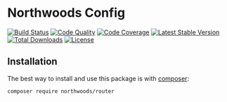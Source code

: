 # Northwoods Config

[![Build Status](https://travis-ci.org/northwoods/router.svg?branch=develop)](https://travis-ci.org/northwoods/router)
[![Code Quality](https://scrutinizer-ci.com/g/northwoods/router/badges/quality-score.png?b=master)](https://scrutinizer-ci.com/g/northwoods/router/?branch=master)
[![Code Coverage](https://scrutinizer-ci.com/g/northwoods/router/badges/coverage.png?b=master)](https://scrutinizer-ci.com/g/northwoods/router/?branch=master)
[![Latest Stable Version](http://img.shields.io/packagist/v/northwoods/router.svg?style=flat)](https://packagist.org/packages/northwoods/router)
[![Total Downloads](https://img.shields.io/packagist/dt/northwoods/router.svg?style=flat)](https://packagist.org/packages/northwoods/router)
[![License](https://img.shields.io/packagist/l/northwoods/router.svg?style=flat)](https://packagist.org/packages/northwoods/router)

## Installation

The best way to install and use this package is with [composer](http://getcomposer.org/):

```shell
composer require northwoods/router
```
